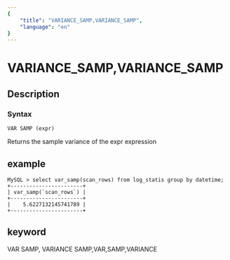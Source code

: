 ```yaml
---
{
    "title": "VARIANCE_SAMP,VARIANCE_SAMP",
    "language": "en"
}
---
```


<!-- 
Licensed to the Apache Software Foundation (ASF) under one
or more contributor license agreements.  See the NOTICE file
distributed with this work for additional information
regarding copyright ownership.  The ASF licenses this file
to you under the Apache License, Version 2.0 (the
"License"); you may not use this file except in compliance
with the License.  You may obtain a copy of the License at

  http://www.apache.org/licenses/LICENSE-2.0

Unless required by applicable law or agreed to in writing,
software distributed under the License is distributed on an
"AS IS" BASIS, WITHOUT WARRANTIES OR CONDITIONS OF ANY
KIND, either express or implied.  See the License for the
specific language governing permissions and limitations
under the License.
-->

# VARIANCE_SAMP,VARIANCE_SAMP

## Description

### Syntax

`VAR SAMP (expr)`

Returns the sample variance of the expr expression

## example

```
MySQL > select var_samp(scan_rows) from log_statis group by datetime;
+-----------------------+
| var_samp(`scan_rows`) |
+-----------------------+
|    5.6227132145741789 |
+-----------------------+
```

## keyword

VAR SAMP, VARIANCE SAMP,VAR,SAMP,VARIANCE
